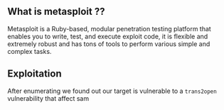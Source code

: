 ## What is metasploit ??

Metasploit is a Ruby-based, modular penetration testing platform that enables you to write, test, and execute exploit code, it is flexible and extremely robust and has tons of tools to perform various simple and complex tasks.

## Exploitation

After enumerating we found out our target is vulnerable to a `trans2open` vulnerability that affect sam